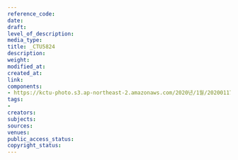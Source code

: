 ```yaml
---
reference_code: 
date: 
draft: 
level_of_description: 
media_type: 
title: _CTU5824
description: 
weight: 
modified_at: 
created_at: 
link: 
components:
- https://kctu-photo.s3.ap-northeast-2.amazonaws.com/2020년/1월/20200117_경마기수+문중원+열사+문재해결+촉구+오체투지+1일차/_CTU5824.jpg
tags:
- 
creators: 
subjects: 
sources: 
venues: 
public_access_status: 
copyright_status: 
---
```

